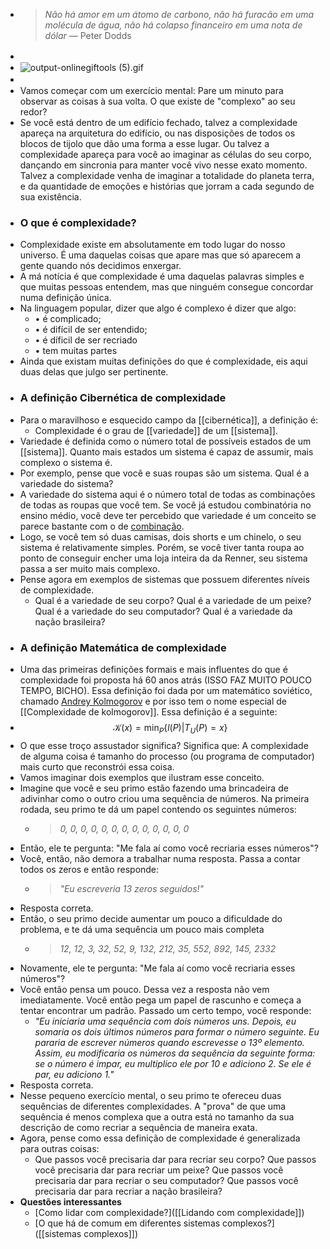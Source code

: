 ---
---

- > *Não há amor em um átomo de carbono, não há furacão em uma molécula de água, não há colapso financeiro em uma nota de dólar* — Peter Dodds
- ㅤ
- ![output-onlinegiftools (5).gif](../assets/output-onlinegiftools_(5)_1672070418655_0.gif)
- ㅤㅤ
- Vamos começar com um exercício mental: Pare um minuto para observar as coisas à sua volta. O que existe de "complexo" ao seu redor?
- Se você está dentro de um edifício fechado, talvez a complexidade apareça na arquitetura do edifício, ou nas disposições de todos os blocos de tijolo que dão uma forma a esse lugar. Ou talvez a complexidade apareça para você ao imaginar as células do seu corpo, dançando em sincronia para manter você vivo nesse exato momento. Talvez a complexidade venha de imaginar a totalidade do planeta terra, e da quantidade de emoções e histórias que jorram a cada segundo de sua existência.
- ### **O que é complexidade?**
- Complexidade existe em absolutamente em todo lugar do nosso universo. É uma daquelas coisas que apare mas que só aparecem a gente quando nós decidimos enxergar.
- A má notícia é que complexidade é uma daquelas palavras simples e que muitas pessoas entendem, mas que ninguém consegue concordar numa definição única.
- Na linguagem popular, dizer que algo é complexo é dizer que algo:
	- • é complicado;
	- • é difícil de ser entendido;
	- • é díficil de ser recriado
	- • tem muitas partes
- Ainda que existam muitas definições do que é complexidade, eis aqui duas delas que julgo ser pertinente.
- ### **A definição Cibernética de complexidade**
- Para o maravilhoso e esquecido campo da [[cibernética]], a definição é:
	- Complexidade é o grau de [[variedade]] de um [[sistema]].
- Variedade é definida como o número total de possíveis estados de um [[sistema]]. Quanto mais estados um sistema é capaz de assumir, mais complexo o sistema é.
- Por exemplo, pense que você e suas roupas são um sistema. Qual é a variedade do sistema?
- A variedade do sistema aqui é o número total de todas as combinações de todas as roupas que você tem. Se você já estudou combinatória no ensino médio, você deve ter percebido que variedade é um conceito se parece bastante com o de [combinação](https://pt.wikipedia.org/wiki/Combina%C3%A7%C3%A3o).
- Logo, se você tem só duas camisas, dois shorts e um chinelo, o seu sistema é relativamente simples. Porém, se você tiver tanta roupa ao ponto de conseguir encher uma loja inteira da da Renner, seu sistema passa a ser muito mais complexo.
- Pense agora em exemplos de sistemas que possuem diferentes níveis de complexidade.
	- Qual é a variedade de seu corpo?
	  Qual é a variedade de um peixe?
	  Qual é a variedade do seu computador?
	  Qual é a variedade da nação brasileira?
- ### **A definição Matemática de complexidade**
- Uma das primeiras definições formais e mais influentes do que é complexidade foi proposta há 60 anos atrás (ISSO FAZ MUITO POUCO TEMPO, BICHO). Essa definição foi dada por um matemático soviético, chamado [Andrey Kolmogorov](https://en.wikipedia.org/wiki/Andrey_Kolmogorov) e por isso tem o nome especial de [[Complexidade de kolmogorov]]. Essa definição é a seguinte:
- $$\mathcal{K}(x) = \min_{P}\{l(P)|T_U(P) = x\}$$
- O que esse troço assustador significa? Significa que: A complexidade de alguma coisa é tamanho do processo (ou programa de computador) mais curto que reconstrói essa coisa.
- Vamos imaginar dois exemplos que ilustram esse conceito.
- Imagine que você e seu primo estão fazendo uma brincadeira de adivinhar como o outro criou uma sequência de números. Na primeira rodada, seu primo te dá um papel contendo os seguintes números:
	- > *0, 0, 0, 0, 0, 0, 0, 0, 0, 0, 0, 0, 0*
- Então, ele te pergunta: "Me fala aí como você recriaria esses números"?
- Você, então, não demora a trabalhar numa resposta. Passa a contar todos os zeros e então responde:
	- >*"Eu escreveria 13 zeros seguidos!"*
- Resposta correta.
- Então, o seu primo decide aumentar um pouco a dificuldade do problema, e te dá uma sequência um pouco mais completa
	- > *12, 12, 3, 32, 52, 9, 132, 212, 35, 552, 892, 145, 2332*
- Novamente, ele te pergunta: "Me fala aí como você recriaria esses números"?
- Você então pensa um pouco. Dessa vez a resposta não vem imediatamente. Você então pega um papel de rascunho e começa a tentar encontrar um padrão. Passado um certo tempo, você responde:
	- *"Eu iniciaria uma sequência com dois números uns. Depois, eu somaria os dois últimos números para formar o número seguinte. Eu pararia de escrever números quando escrevesse o 13º elemento. Assim, eu modificaria os números da sequência da seguinte forma: se o número é impar, eu multiplico ele por 10 e adiciono 2. Se ele é par, eu adiciono 1."*
- Resposta correta.
- Nesse pequeno exercício mental, o seu primo te ofereceu duas sequências de diferentes complexidades. A "prova" de que uma sequência é menos complexa que a outra está no tamanho da sua descrição de como recriar a sequência de maneira exata.
- Agora, pense como essa definição de complexidade é generalizada para outras coisas:
	- Que passos você precisaria dar para recriar seu corpo?
	  Que passos você precisaria dar para recriar um peixe?
	  Que passos você precisaria dar para recriar o seu computador?
	  Que passos você precisaria dar para recriar a nação brasileira?
- **Questões interessantes**
	- [Como lidar com complexidade?]([[Lidando com complexidade]])
	- [O que há de comum em diferentes sistemas complexos?]([[sistemas complexos]])